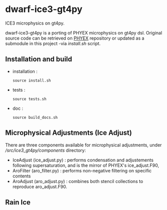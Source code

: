 # dwarf-ice3-gt4py

ICE3 microphysics on gt4py.

dwarf-ice3-gt4py is a porting of PHYEX microphysics on gt4py dsl. Original source code can be retrieved on [PHYEX](https://github.com/UMR-CNRM/PHYEX) repository or updated as a submodule in this project -via _install.sh_ script.

## Installation and build

- installation :
    ```
    source install.sh
    ```

- tests :
    ```
    source tests.sh
    ```

- doc :
    ```
    source build_docs.sh
    ```

## Microphysical Adjustments (Ice Adjust)

There are three components available for microphysical adjustments, under _/src/ice3_gt4py/components_ directory:
- IceAdjust (ice_adjust.py) : performs condensation and adjustements following supersaturation, and is the mirror of PHYEX's ice_adjust.F90,
- AroFilter (aro_filter.py) : performs non-negative filtering on specific contents
- AroAdjust (aro_adjust.py) : combines both stencil collections to reproduce aro_adjust.F90.
## Rain Ice
